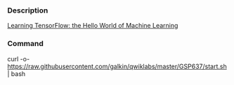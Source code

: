 ### Description

[Learning TensorFlow: the Hello World of Machine Learning](https://www.qwiklabs.com/catalog?keywords=Learning+TensorFlow%3A+the+Hello+World+of+Machine+Learning)

### Command
curl -o- https://raw.githubusercontent.com/galkin/qwiklabs/master/GSP637/start.sh | bash